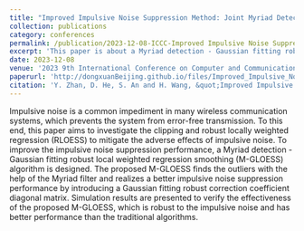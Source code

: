 ```yaml
---
title: "Improved Impulsive Noise Suppression Method: Joint Myriad Detection and Gaussian Fitting Robust Local Weighted Smoothing"
collection: publications
category: conferences
permalink: /publication/2023-12-08-ICCC-Improved Impulsive Noise Suppression Method Joint Myriad Detection and Gaussian Fitting Robust Local Weighted Smoothing-number-7
excerpt: 'This paper is about a Myriad detection - Gaussian fitting robust local weighted regression smoothing (M-GLOESS) algorithm.'
date: 2023-12-08
venue: '2023 9th International Conference on Computer and Communications (ICCC)'
paperurl: 'http://dongxuanBeijing.github.io/files/Improved_Impulsive_Noise_Suppression_Method_Joint_Myriad_Detection_and_Gaussian_Fitting_Robust_Local_Weighted_Smoothing.pdf'
citation: 'Y. Zhan, D. He, S. An and H. Wang, &quot;Improved Impulsive Noise Suppression Method: Joint Myriad Detection and Gaussian Fitting Robust Local Weighted Smoothing,&quot; in <i>Proc. 2023 9th International Conference on Computer and Communications (ICCC)</i>, Chengdu, China, 2023, pp. 752-756.'
---
```


Impulsive noise is a common impediment in many wireless communication systems, which prevents the system from error-free transmission. To this end, this paper aims to investigate the clipping and robust locally weighted regression (RLOESS) to mitigate the adverse effects of impulsive noise. To improve the impulsive noise suppression performance, a Myriad detection - Gaussian fitting robust local weighted regression smoothing (M-GLOESS) algorithm is designed. The proposed M-GLOESS finds the outliers with the help of the Myriad filter and realizes a better impulsive noise suppression performance by introducing a Gaussian fitting robust correction coefficient diagonal matrix. Simulation results are presented to verify the effectiveness of the proposed M-GLOESS, which is robust to the impulsive noise and has better performance than the traditional algorithms.